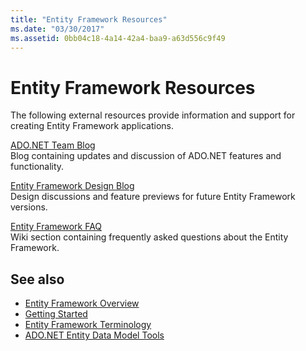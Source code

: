 ```yaml
---
title: "Entity Framework Resources"
ms.date: "03/30/2017"
ms.assetid: 0bb04c18-4a14-42a4-baa9-a63d556c9f49
---
```

# Entity Framework Resources
The following external resources provide information and support for creating Entity Framework applications.  
  
 [ADO.NET Team Blog](https://docs.microsoft.com/archive/blogs/adonet/)  
 Blog containing updates and discussion of ADO.NET features and functionality.  
  
 [Entity Framework Design Blog](https://docs.microsoft.com/archive/blogs/efdesign)  
 Design discussions and feature previews for future Entity Framework versions.  
  
 [Entity Framework FAQ](https://social.technet.microsoft.com/wiki/contents/articles/3737.entity-framework-faq.aspx)  
 Wiki section containing frequently asked questions about the Entity Framework.  
  
## See also

- [Entity Framework Overview](overview.md)
- [Getting Started](getting-started.md)
- [Entity Framework Terminology](terminology.md)
- [ADO.NET Entity Data Model Tools](https://docs.microsoft.com/previous-versions/dotnet/netframework-4.0/bb399249(v=vs.100))
